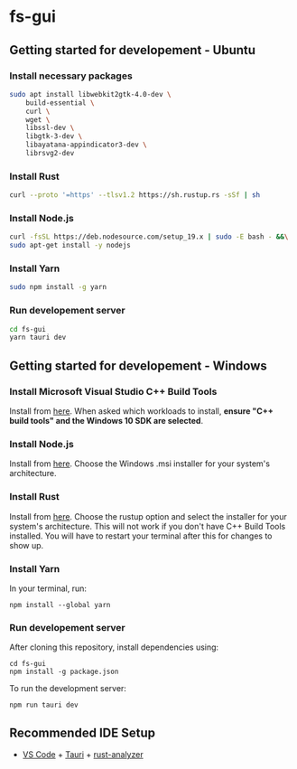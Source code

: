 # fs-gui

## Getting started for developement - Ubuntu

### Install necessary packages
```bash
sudo apt install libwebkit2gtk-4.0-dev \
    build-essential \
    curl \
    wget \
    libssl-dev \
    libgtk-3-dev \
    libayatana-appindicator3-dev \
    librsvg2-dev
```

### Install Rust
```bash
curl --proto '=https' --tlsv1.2 https://sh.rustup.rs -sSf | sh
```

### Install Node.js
```bash
curl -fsSL https://deb.nodesource.com/setup_19.x | sudo -E bash - &&\
sudo apt-get install -y nodejs
```

### Install Yarn
```bash
sudo npm install -g yarn
```

### Run developement server
```bash
cd fs-gui
yarn tauri dev
```

## Getting started for developement - Windows

### Install Microsoft Visual Studio C++ Build Tools
Install from [here](https://visualstudio.microsoft.com/visual-cpp-build-tools/). When asked which workloads to install, **ensure "C++ build tools" and the Windows 10 SDK are selected**.

### Install Node.js
Install from [here](https://nodejs.org/en/download/). Choose the Windows .msi installer for your system's architecture.

### Install Rust
Install from [here](https://www.rust-lang.org/tools/install). Choose the rustup option and select the installer for your system's architecture. This will not work if you don't have C++ Build Tools installed. You will have to restart your terminal after this for changes to show up.

### Install Yarn
In your terminal, run:
```shell
npm install --global yarn
```

### Run developement server
After cloning this repository, install dependencies using:
```shell
cd fs-gui
npm install -g package.json
```
To run the development server:
```shell
npm run tauri dev
```

## Recommended IDE Setup

- [VS Code](https://code.visualstudio.com/) + [Tauri](https://marketplace.visualstudio.com/items?itemName=tauri-apps.tauri-vscode) + [rust-analyzer](https://marketplace.visualstudio.com/items?itemName=rust-lang.rust-analyzer)
